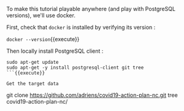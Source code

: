 To make this tutorial playable anywhere (and play with PostgreSQL versions), we'll use
docker.

First, check that `docker` is installed by verifying its version :

`docker --version`{{execute}}

Then locally install PostgreSQL client :

```
sudo apt-get update
sudo apt-get -y install postgresql-client git tree
```{{execute}}

Get the target data

```
git clone https://github.com/adriens/covid19-action-plan-nc.git
tree covid19-action-plan-nc/
```{{execute}}